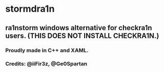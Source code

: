 # stormdra1n
## ra1nstorm windows alternative for checkra1n users. (THIS DOES NOT INSTALL CHECKRA1N.)

### Proudly made in C++ and XAML.
### Credits: @iiFir3z, @Ge0Spartan
